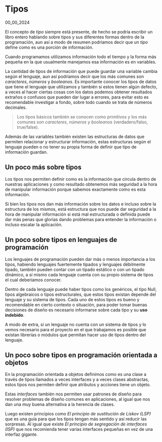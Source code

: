 # Tipos
00_00_2024

El concepto de *tipo* siempre está presente, de hecho se podría escribir un libro entero hablando sobre tipos y sus diferentes formas dentro de la programación, aun así a modo de resumen podríamos decir que un *tipo* define como es una porción de información.

Cuando programamos utilizamos información todo el tiempo y la forma más pequeña en la que usualmente manejamos esa información es en variables.

La cantidad de tipos de información que puede guardar una variable cambia según el lenguaje, aun así podríamos decir que los más comunes son *caracteres*, *números* y *booleanos*. Es importante conocer los tipos de datos que tiene el lenguaje que utilizamos y también si estos tienen algún defecto, a veces al hacer ciertas cosas con los datos podemos obtener resultados extraños o confusos que pueden dar lugar a errores, para evitar esto es recomendable investigar a fondo, sobre todo cuando se trata de números decimales.

> Los tipos básicos también se conocen como primitivos y los más comunes son *caracteres*, *números* y *booleanos* (verdadero/falso, true/false).

Además de las variables también existen las estructuras de datos que permiten relacionar y estructurar información, estas estructuras según el lenguaje pueden o no tener su propia forma de definir que tipo de información guardan.

## Un poco más sobre tipos 

Los tipos nos permiten definir como es la información que circula dentro de nuestras aplicaciones y como resultado obtenemos más seguridad a la hora de manipular información porque sabemos exactamente como es esta información. 

Si bien los tipos nos dan más información sobre los datos e incluso sobre la estructura de los mismos, está estructura que nos puede dar seguridad a la hora de manipular información si está mal estructurada o definida puede dar más penas que glorias dando problemas para entender la información o incluso escalar la aplicación.

## Un poco sobre tipos en lenguajes de programación

Los lenguajes de programación pueden dar más o menos importancia a los tipos, habiendo lenguajes fuertemente tipados y lenguajes débilmente tipado, también pueden contar con un tipado estático o con un tipado dinámico, a sí mismo cada lenguaje cuenta con su propio sistema de tipos el cual deberíamos conocer.

Dentro de cada lenguaje puede haber tipos como los genéricos, el tipo Null, tipos algebraicos o tipos estructurales, que estos tipos existan depende del lenguaje y su sistema de tipos. Cada uno de estos tipos es bueno y recomendable en cierto contexto o situación, para poder tomar buenas decisiones de diseño es necesario informarse sobre cada tipo y su **uso indebido**.

A modo de extra, si un lenguaje no cuenta con un sistema de tipos y lo vemos necesario para el proyecto en el que trabajamos es posible que existan librerías o módulos que permitan hacer uso de tipos dentro del lenguaje.

## Un poco sobre tipos en programación orientada a objetos

En la programación orientada a objetos definimos como es una clase a través de tipos llamados a veces interfaces y a veces clases abstractas, estos tipos nos permiten definir que atributos y acciones tiene un objeto. 

Estas *interfaces* también nos permiten usar patrones de diseño para resolver problemas de diseño comunes en aplicaciones, al igual que nos dan una muy buena alternativa a la herencia de clases.

Luego existen principios como *El principio de sustitución de Liskov (LSP)* que es una guía para que los tipos tengan más sentido y así reducir las sorpresas. Al igual que existe *El principio de segregación de interfaces (ISP)* que nos recomienda tener varias interfaces pequeñas en vez de una interfaz gigante.
